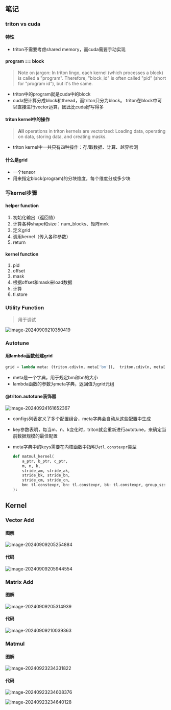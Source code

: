 ## 笔记

### triton vs cuda

#### 特性

+ triton不需要考虑shared memory，而cuda需要手动实现

#### program == block

> Note on jargon: In triton lingo, each kernel (which processes a block) is called a "program". Therefore, "block_id" is often called "pid" (short for "program id"), but it's the same.

+ triton中的program就是cuda中的block
+ cuda把计算分成block和thread，而triton只分为block。
  triton在block中可以直接进行vector运算，因此比cuda好写得多

#### triton kernel中的操作

> **All** operations in triton kernels are vectorized: Loading data, operating on data, storing data, and creating masks.

+ triton kernel中一共只有四种操作：存/取数据、计算、越界检测

#### 什么是grid

+ 一个tensor
+ 用来指定block(program)的分块维度，每个维度分成多少块



### 写kernel步骤

#### helper function

1. 初始化输出（返回值）
2. 计算各种shape和size：num_blocks、矩阵mnk
3. 定义grid
4. 调用kernel（传入各种参数）
5. return



#### kernel function

1. pid
2. offset
3. mask
4. 根据offset和mask来load数据
5. 计算
6. tl.store



### Utility Function

> 用于调试

![image-20240909210350419](C:\Users\Ganzeus\AppData\Roaming\Typora\typora-user-images\image-20240909210350419.png)



### Autotune

#### 用lambda函数创建grid

```python
grid = lambda meta: (triton.cdiv(m, meta['bm']),  triton.cdiv(n, meta['bn']))
```

+ meta是一个字典，用于规定bm和bn的大小
+ lambda函数的参数为meta字典，返回值为grid元组

#### @triton.autotune装饰器

![image-20240924161652367](C:\Users\Ganzeus\AppData\Roaming\Typora\typora-user-images\image-20240924161652367.png)

+ configs列表定义了多个配置组合，meta字典会自动从这些配置中生成

+ key参数表明，每当m、n、k变化时，triton就会重新进行autotune，来确定当前数据规模的最佳配置

+ meta字典中的keys需要在内核函数中指明为`tl.constexpr`类型
  ```python
  def matmul_kernel(
      a_ptr, b_ptr, c_ptr,
      m, n, k,
      stride_am, stride_ak, 
      stride_bk, stride_bn,
      stride_cm, stride_cn,
      bm: tl.constexpr, bn: tl.constexpr, bk: tl.constexpr, group_sz: tl.constexpr
  ):
  ```





## Kernel

### Vector Add

#### 图解

![image-20240909205254884](C:\Users\Ganzeus\AppData\Roaming\Typora\typora-user-images\image-20240909205254884.png)

#### 代码

![image-20240909205944554](C:\Users\Ganzeus\AppData\Roaming\Typora\typora-user-images\image-20240909205944554.png)

### Matrix Add

#### 图解

![image-20240909205314939](C:\Users\Ganzeus\AppData\Roaming\Typora\typora-user-images\image-20240909205314939.png)

#### 代码

![image-20240909210039363](C:\Users\Ganzeus\AppData\Roaming\Typora\typora-user-images\image-20240909210039363.png)

### Matmul

#### 图解

![image-20240923234331822](C:\Users\Ganzeus\AppData\Roaming\Typora\typora-user-images\image-20240923234331822.png)


#### 代码

![image-20240923234608376](C:\Users\Ganzeus\AppData\Roaming\Typora\typora-user-images\image-20240923234608376.png)

![image-20240923234640128](C:\Users\Ganzeus\AppData\Roaming\Typora\typora-user-images\image-20240923234640128.png)







